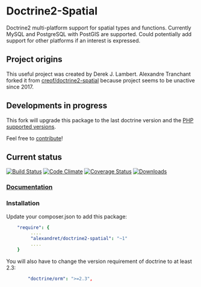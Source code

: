 # Doctrine2-Spatial
Doctrine2 multi-platform support for spatial types and functions. 
Currently MySQL and PostgreSQL with PostGIS are supported. 
Could potentially add support for other platforms if an interest is expressed.

## Project origins
This useful project was created by Derek J. Lambert. 
Alexandre Tranchant forked it from [creof/doctrine2-spatial](https://github.com/creof/doctrine2-spatial) 
because project seems to be unactive since 2017.

## Developments in progress
This fork will upgrade this package to the last doctrine version and the [PHP supported versions](https://www.php.net/supported-versions.php).

Feel free to [contribute](./CONTRIBUTING.md)!

## Current status
[![Build Status](https://travis-ci.org/Alexandre-T/doctrine2-spatial.svg?branch=master)](https://travis-ci.org/Alexandre-T/doctrine2-spatial)
[![Code Climate](https://codeclimate.com/github/Alexandre-T/doctrine2-spatial/badges/gpa.svg)](https://codeclimate.com/github/Alexandre-T/doctrine2-spatial)
[![Coverage Status](https://coveralls.io/repos/Alexandre-T/doctrine2-spatial/badge.svg?branch=master&service=github)](https://coveralls.io/github/Alexandre-T/doctrine2-spatial?branch=master)
[![Downloads](https://img.shields.io/packagist/dm/Alexandre-T/doctrine2-spatial.svg)](https://packagist.org/packages/Alexandre-T/doctrine2-spatial)

### [Documentation](./doc/index.md)

### Installation

Update your composer.json to add this package:
```yaml
    "require": {
         ....
         "alexandret/doctrine2-spatial": "~1"
         ....
    }
```

You will also have to change the version requirement of doctrine to at least 2.3:
```yaml
        "doctrine/orm": ">=2.3",
```
